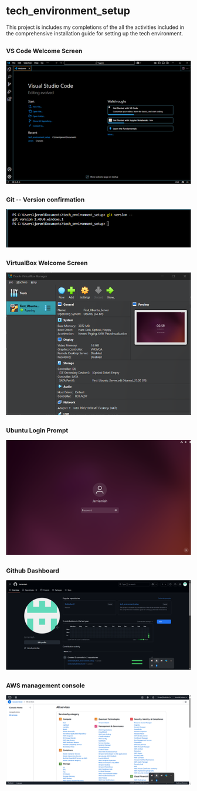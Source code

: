 # tech_environment_setup
This project is includes my completions of the all the activities included in the comprehensive installation guide for setting up the tech environment.

##

### VS Code Welcome Screen

![VS_Code_Welcome_Screen](./1.img1.png)



##

### Git -- Version confirmation

![git --version confirmation](./2.%20git_installation_confirmation.png)


##

### VirtualBox Welcome Screen

![Virtualbox Welcome screeen](./3.%20Virtualbox_homepage.png)


##

### Ubuntu Login Prompt

![ubuntu Login Prompt](./4.%20Ubuntu_login_screen.png)

##

### Github Dashboard

![GitHub Dashboard](./5.%20Github_account_page.png)

##

### AWS management console

![AWS management console](./6.%20AWS_user_console.png)
 ##




